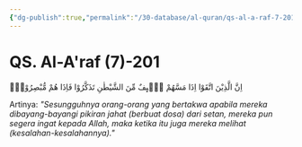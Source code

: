 ```yaml
---
{"dg-publish":true,"permalink":"/30-database/al-quran/qs-al-a-raf-7-201/"}
---
```



# QS. Al-A'raf (7)-201
اِنَّ الَّذِيْنَ اتَّقَوْا اِذَا مَسَّهُمْ طٰۤىِٕفٌ مِّنَ الشَّيْطٰنِ تَذَكَّرُوْا فَاِذَا هُمْ مُّبْصِرُوْنَۚ 

Artinya: *"Sesungguhnya orang-orang yang bertakwa apabila mereka dibayang-bayangi pikiran jahat (berbuat dosa) dari setan, mereka pun segera ingat kepada Allah, maka ketika itu juga mereka melihat (kesalahan-kesalahannya)."*
